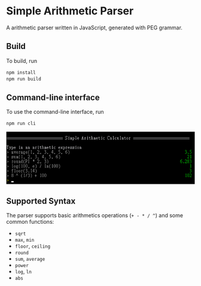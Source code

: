 Simple Arithmetic Parser
======================

A arithmetic parser written in JavaScript, generated with PEG grammar.

## Build

To build, run

```bash
npm install
npm run build
```

## Command-line interface

To use the command-line interface, run

```bash
npm run cli
```
![Command-line interface](/images/cli.png)


## Supported Syntax

The parser supports basic arithmetics operations (`+ - * / ^`)
and some common functions:
- `sqrt`
- `max`, `min`
- `floor`, `ceiling`
- `round`
- `sum`, `average`
- `power`
- `log`, `ln`
- `abs`